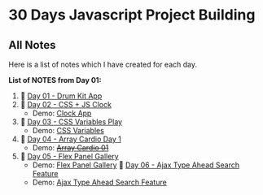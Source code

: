 # 30 Days Javascript Project Building

## All Notes
Here is a list of notes which I have created for each day.

**List of NOTES from Day 01:**
1.  📒 [Day 01 - Drum Kit App](Day01-DrumKitApp/Day01.md)
1.  📒 [Day 02 - CSS + JS Clock](Day02-CSSJsClock/Day02.md)
    -   Demo: [Clock App ](https://cssjsclockapp.netlify.app/)
1.  📒 [Day 03 - CSS Variables Play](Day03-CSSVariables/Day03.md)
    -   Demo: [CSS Variables](https://palywithcssvariables.netlify.app/)
1.  📒 [Day 04 - Array Cardio Day 1](Day04-ArrayCardio01/Day04.md)
    -   Demo: ~~[Array Cardio 01](#)~~
1.  📒 [Day 05 - Flex Panel Gallery](Day05-FlexPanelGallery/Day05.md)
    -   Demo: [Flex Panel Gallery](https://flexpanelslider.netlify.app/)
    📒 [Day 06 - Ajax Type Ahead Search Feature](Day06-AjaxTypeAhead/Day06.md)
    -   Demo: [Ajax Type Ahead Search Feature](typesearchfilter.netlify.app)

